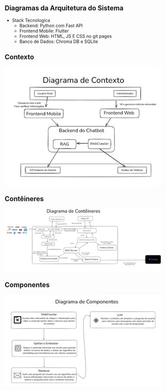 ## Diagramas da Arquitetura do Sistema
- Stack Tecnologica
  - Backend: Python com Fast API
  - Frontend Mobile: Flutter
  - Frontend Web: HTML, JS E CSS no git pages
  - Banco de Dados: Chroma DB e SQLite

## Contexto
![Diagrama de Contexto](diagrama-de-contexto.png)

## Contêineres
![Diagrama de Contêineres](diagrama-de-conteiners.png)

## Componentes

![Diagrama de Componentes](diagrama-de-componentes.png)